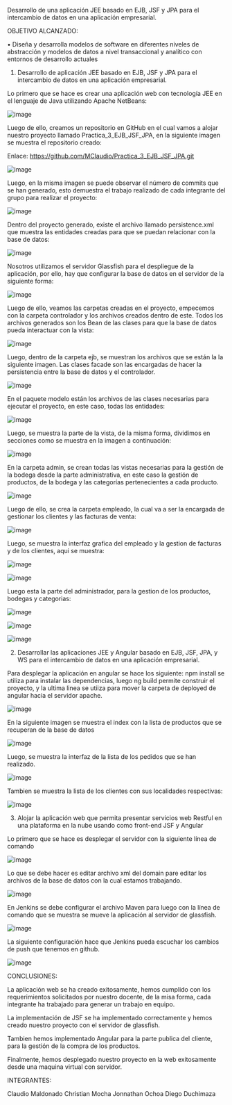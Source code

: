 Desarrollo de una aplicación JEE basado en EJB, JSF y JPA para el intercambio de datos en una aplicación empresarial.

OBJETIVO ALCANZADO:

•      Diseña y desarrolla modelos de software en diferentes niveles de abstracción y modelos de datos a nivel transaccional y analítico con entornos de desarrollo actuales

1.	Desarrollo de aplicación JEE basado en EJB, JSF y JPA para el intercambio de datos en una aplicación empresarial.

Lo primero que se hace es crear una aplicación web con tecnología JEE en el lenguaje de Java utilizando Apache NetBeans:

![image](https://user-images.githubusercontent.com/34308601/88236850-98ffd680-cc43-11ea-845d-4a146b23a285.png)

Luego de ello, creamos un repositorio en GitHub en el cual vamos a alojar nuestro proyecto llamado Practica_3_EJB_JSF_JPA, en la siguiente imagen se muestra el repositorio creado:

Enlace: https://github.com/MClaudio/Practica_3_EJB_JSF_JPA.git

![image](https://user-images.githubusercontent.com/34308601/88236868-9f8e4e00-cc43-11ea-9609-66d9785a8864.png)

Luego, en la misma imagen se puede observar el número de commits que se han generado, esto demuestra el trabajo realizado de cada integrante del grupo para realizar el proyecto:

![image](https://user-images.githubusercontent.com/34308601/88236878-a4eb9880-cc43-11ea-934d-ca74914a27c9.png)

Dentro del proyecto generado, existe el archivo llamado persistence.xml que muestra las entidades creadas para que se puedan relacionar con la base de datos:

![image](https://user-images.githubusercontent.com/34308601/88236887-a9b04c80-cc43-11ea-8a01-1fd713ff610b.png)

Nosotros utilizamos el servidor Glassfish para el despliegue de la aplicación, por ello, hay que configurar la base de datos en el servidor de la siguiente forma:

![image](https://user-images.githubusercontent.com/34308601/88236900-b2088780-cc43-11ea-9fe5-bfad3251d301.png)

Luego de ello, veamos las carpetas creadas en el proyecto, empecemos con la carpeta controlador y los archivos creados dentro de este. Todos los archivos generados son los Bean de las clases para que la base de datos pueda interactuar con la vista:

![image](https://user-images.githubusercontent.com/34308601/88236910-b765d200-cc43-11ea-96d8-397adab0aa8d.png)

Luego, dentro de la carpeta ejb, se muestran los archivos que se están la la siguiente imagen. Las clases facade son las encargadas de hacer la persistencia entre la base de datos y el controlador.

![image](https://user-images.githubusercontent.com/34308601/88236918-bc2a8600-cc43-11ea-9706-86aeb94180d5.png)

En el paquete modelo están los archivos de las clases necesarias para ejecutar el proyecto, en este caso, todas las entidades:

![image](https://user-images.githubusercontent.com/34308601/88236927-c056a380-cc43-11ea-8ddb-8813445f9772.png)

Luego, se muestra la parte de la vista, de la misma forma, dividimos en secciones como se muestra en la imagen a continuación:

![image](https://user-images.githubusercontent.com/34308601/88236936-c51b5780-cc43-11ea-9b85-37c478b25813.png)

En la carpeta admin, se crean todas las vistas necesarias para la gestión de la bodega desde la parte administrativa, en este caso la gestión de productos, de la bodega y las categorías pertenecientes a cada producto. 

![image](https://user-images.githubusercontent.com/34308601/88236946-ca78a200-cc43-11ea-8257-933357b81dce.png)

Luego de ello, se crea la carpeta empleado, la cual va a ser la encargada de gestionar los clientes y las facturas de venta:

![image](https://user-images.githubusercontent.com/34308601/88236954-cea4bf80-cc43-11ea-8d99-fbc4c512e940.png)

Luego, se muestra la interfaz grafica del empleado y la gestion de facturas y de los clientes, aqui se muestra:

![image](https://user-images.githubusercontent.com/34308601/88236959-d3697380-cc43-11ea-8d3c-1824b57d3e65.png)

![image](https://user-images.githubusercontent.com/34308601/88236963-d7959100-cc43-11ea-8d7f-7a721a6f924c.png)

Luego esta la parte del administrador, para la gestion de los productos, bodegas y categorias:

![image](https://user-images.githubusercontent.com/34308601/88236978-dcf2db80-cc43-11ea-8f51-380aebe5c756.png)

![image](https://user-images.githubusercontent.com/34308601/88236986-e11ef900-cc43-11ea-8011-063863b08c27.png)

![image](https://user-images.githubusercontent.com/34308601/88237005-e8460700-cc43-11ea-8328-cd0a91d2cd8e.png)

2. Desarrollar las aplicaciones JEE y Angular basado en EJB, JSF, JPA, y WS para el intercambio de datos en una aplicación empresarial. 

Para desplegar la aplicación en angular se hace los siguiente: npm install se utiliza para instalar las dependencias, luego ng build permite construir el proyecto, y la ultima linea se utiiza para mover la carpeta de deployed de angular hacia el servidor apache. 

![image](https://user-images.githubusercontent.com/34308601/88298941-65ff2680-ccc7-11ea-8338-602f0f79803a.png)

En la siguiente imagen se muestra el index con la lista de productos que se recuperan de la base de datos

![image](https://user-images.githubusercontent.com/34308601/88298968-70212500-ccc7-11ea-8c2b-b13c0cd7098e.png)

Luego, se muestra la interfaz de la lista de los pedidos que se han realizado. 

![image](https://user-images.githubusercontent.com/34308601/88298988-78796000-ccc7-11ea-962d-57edb161323d.png)

Tambien se muestra la lista de los clientes con sus localidades respectivas:

![image](https://user-images.githubusercontent.com/34308601/88299024-829b5e80-ccc7-11ea-91b0-e91e48050ffb.png)


3. Alojar la aplicación web que permita presentar servicios web Restful en una plataforma en la nube usando como front-end JSF y Angular 

Lo primero que se hace es desplegar el servidor con la siguiente línea de comando

![image](https://user-images.githubusercontent.com/34308601/88244090-3bc25000-cc58-11ea-8a23-1793c5df30d5.png)

Lo que se debe hacer  es editar archivo xml del domain pare editar los archivos de la base de datos con la cual estamos trabajando.

![image](https://user-images.githubusercontent.com/34308601/88244093-40870400-cc58-11ea-8978-a4e40ac1cef4.png)

En Jenkins se debe configurar el archivo Maven para luego con la línea de comando que se muestra se mueve la aplicación al servidor de glassfish.

![image](https://user-images.githubusercontent.com/34308601/88244098-441a8b00-cc58-11ea-97b0-b7caaaa021cf.png)

La siguiente configuración hace que Jenkins pueda escuchar los cambios de push que tenemos en github.

![image](https://user-images.githubusercontent.com/34308601/88244102-48df3f00-cc58-11ea-852d-204b0ef1cce3.png)


CONCLUSIONES: 

La aplicación web se ha creado exitosamente, hemos cumplido con los requerimientos solicitados por nuestro docente, de la misa forma, cada integrante ha trabajado para generar un trabajo en equipo. 

La implementación de JSF se ha implementado correctamente y hemos creado nuestro proyecto con el servidor de glassfish. 

Tambien hemos implementado Angular para la parte publica del cliente, para la gestión de la compra de los productos. 

Finalmente, hemos desplegado nuestro proyecto en la web exitosamente desde una maquina virtual con servidor. 

INTEGRANTES:

Claudio Maldonado
Christian Mocha
Jonnathan Ochoa
Diego Duchimaza
